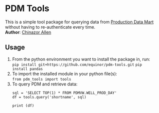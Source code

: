 # PDM Tools

This is a simple tool package for querying data from [Production Data Mart](https://wiki.equinor.com/wiki/index.php/Production_Data_Mart) without having to re-authenticate every time. <br>
**Author**: [Chinazor Allen](mailto:chial@equinor.com)

## Usage
1. From the python environment you want to install the package in, run:<br>
    ```pip install git+https://github.com/equinor/pdm-tools.git```
    ```pip install pandas```
2. To import the installed module in your python file(s):<br>
    ```from pdm_tools import tools```<br>
3. To query PDM and retrieve data:<br>
    ```
    sql = 'SELECT TOP(1) * FROM PDMVW.WELL_PROD_DAY'
    df = tools.query('shortname', sql)
    
    print (df)
    ```

